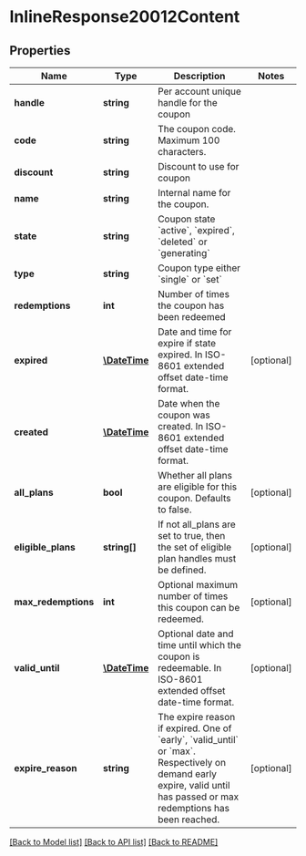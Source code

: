 # InlineResponse20012Content

## Properties
Name | Type | Description | Notes
------------ | ------------- | ------------- | -------------
**handle** | **string** | Per account unique handle for the coupon | 
**code** | **string** | The coupon code. Maximum 100 characters. | 
**discount** | **string** | Discount to use for coupon | 
**name** | **string** | Internal name for the coupon. | 
**state** | **string** | Coupon state &#x60;active&#x60;, &#x60;expired&#x60;, &#x60;deleted&#x60; or &#x60;generating&#x60; | 
**type** | **string** | Coupon type either &#x60;single&#x60; or &#x60;set&#x60; | 
**redemptions** | **int** | Number of times the coupon has been redeemed | 
**expired** | [**\DateTime**](\DateTime.md) | Date and time for expire if state expired. In ISO-8601 extended offset date-time format. | [optional] 
**created** | [**\DateTime**](\DateTime.md) | Date when the coupon was created. In ISO-8601 extended offset date-time format. | 
**all_plans** | **bool** | Whether all plans are eligible for this coupon. Defaults to false. | [optional] 
**eligible_plans** | **string[]** | If not all_plans are set to true, then the set of eligible plan handles must be defined. | [optional] 
**max_redemptions** | **int** | Optional maximum number of times this coupon can be redeemed. | [optional] 
**valid_until** | [**\DateTime**](\DateTime.md) | Optional date and time until which the coupon is redeemable. In ISO-8601 extended offset date-time format. | [optional] 
**expire_reason** | **string** | The expire reason if expired. One of &#x60;early&#x60;, &#x60;valid_until&#x60; or &#x60;max&#x60;. Respectively on demand early expire, valid until has passed or max redemptions has been reached. | [optional] 

[[Back to Model list]](../README.md#documentation-for-models) [[Back to API list]](../README.md#documentation-for-api-endpoints) [[Back to README]](../README.md)


